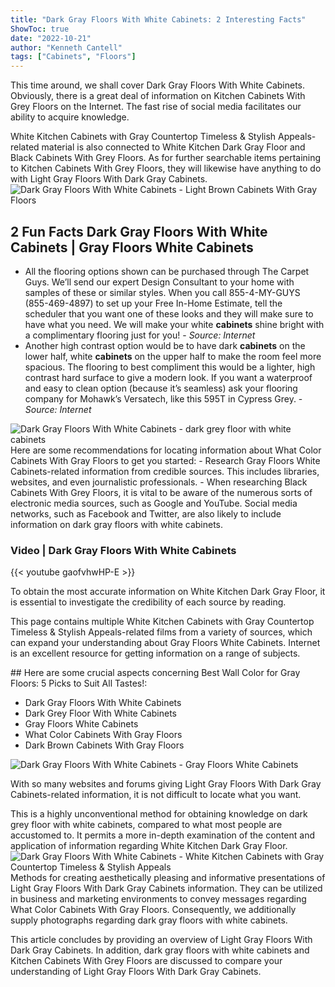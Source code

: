 ```yaml
---
title: "Dark Gray Floors With White Cabinets: 2 Interesting Facts"
ShowToc: true 
date: "2022-10-21"
author: "Kenneth Cantell" 
tags: ["Cabinets", "Floors"]
---
```


	
This time around, we shall cover Dark Gray Floors With White Cabinets. Obviously, there is a great deal of information on Kitchen Cabinets With Grey Floors on the Internet. The fast rise of social media facilitates our ability to acquire knowledge.

White Kitchen Cabinets with Gray Countertop Timeless & Stylish Appeals-related material is also connected to White Kitchen Dark Gray Floor and Black Cabinets With Grey Floors. As for further searchable items pertaining to Kitchen Cabinets With Grey Floors, they will likewise have anything to do with Light Gray Floors With Dark Gray Cabinets.
<img loading="lazy" src="https://i.pinimg.com/736x/9e/6b/c2/9e6bc27cf78de639743829049184ee0e.jpg" onerror="this.onerror=null;this.src='https://blogger.googleusercontent.com/img/a/AVvXsEhe7F7TRXHtjiKvHb5vS7DmnxvpHiDyoYyYvm1nHB3Qp2_w3BnM6A2eq4v7FYxCC9bfZt3a9vIMtAYEKUiaDQbHMg-ViyGmRIj39MLp0bGFfgfYw1Dc9q_H-T0wiTm3l0Uq42dETrN9eC8aGJ9_IORZsxST1AcLR7np1koOfcc7tnHa4S8Mwz_xD9d0=s16000';" alt="Dark Gray Floors With White Cabinets - Light Brown Cabinets With Gray Floors" >

## 2 Fun Facts Dark Gray Floors With White Cabinets | Gray Floors White Cabinets
-   All the flooring options shown can be purchased through The Carpet Guys. We’ll send our expert Design Consultant to your home with samples of these or similar styles. When you call 855-4-MY-GUYS (855-469-4897) to set up your Free In-Home Estimate, tell the scheduler that you want one of these looks and they will make sure to have what you need. We will make your white **cabinets** shine bright with a complimentary flooring just for you! - <cite>Source: Internet</cite>
-   Another high contrast option would be to have dark **cabinets** on the lower half, white **cabinets** on the upper half to make the room feel more spacious. The flooring to best compliment this would be a lighter, high contrast hard surface to give a modern look. If you want a waterproof and easy to clean option (because it’s seamless) ask your flooring company for Mohawk’s Versatech, like this 595T in Cypress Grey. - <cite>Source: Internet</cite>


<img loading="lazy" src="https://i.pinimg.com/736x/0a/8e/44/0a8e44045d5a98200a459aa835730cd3.jpg" onerror="this.onerror=null;this.src='https://blogger.googleusercontent.com/img/a/AVvXsEhe7F7TRXHtjiKvHb5vS7DmnxvpHiDyoYyYvm1nHB3Qp2_w3BnM6A2eq4v7FYxCC9bfZt3a9vIMtAYEKUiaDQbHMg-ViyGmRIj39MLp0bGFfgfYw1Dc9q_H-T0wiTm3l0Uq42dETrN9eC8aGJ9_IORZsxST1AcLR7np1koOfcc7tnHa4S8Mwz_xD9d0=s16000';" alt="Dark Gray Floors With White Cabinets - dark grey floor with white cabinets" >
Here are some recommendations for locating information about What Color Cabinets With Gray Floors to get you started:
- Research Gray Floors White Cabinets-related information from credible sources. This includes libraries, websites, and even journalistic professionals.
- When researching Black Cabinets With Grey Floors, it is vital to be aware of the numerous sorts of electronic media sources, such as Google and YouTube. Social media networks, such as Facebook and Twitter, are also likely to include information on dark gray floors with white cabinets.

### Video | Dark Gray Floors With White Cabinets
{{< youtube gaofvhwHP-E >}} 

To obtain the most accurate information on White Kitchen Dark Gray Floor, it is essential to investigate the credibility of each source by reading.

This page contains multiple White Kitchen Cabinets with Gray Countertop Timeless & Stylish Appeals-related films from a variety of sources, which can expand your understanding about Gray Floors White Cabinets. Internet is an excellent resource for getting information on a range of subjects.
<script async="async" data-cfasync="false" src="//normallydemandedalter.com/fe63df3c5408708b15d8dc3d9b206b31/invoke.js"></script>
<div id="container-fe63df3c5408708b15d8dc3d9b206b31"></div>
## Here are some crucial aspects concerning Best Wall Color for Gray Floors: 5 Picks to Suit All Tastes!:

- Dark Gray Floors With White Cabinets
- Dark Grey Floor With White Cabinets
- Gray Floors White Cabinets
- What Color Cabinets With Gray Floors
- Dark Brown Cabinets With Gray Floors

 <img loading="lazy" src="https://i.pinimg.com/736x/b9/ad/e6/b9ade6b7dcadab7adeebcdabe5fb224f.jpg" onerror="this.onerror=null;this.src='https://blogger.googleusercontent.com/img/a/AVvXsEhe7F7TRXHtjiKvHb5vS7DmnxvpHiDyoYyYvm1nHB3Qp2_w3BnM6A2eq4v7FYxCC9bfZt3a9vIMtAYEKUiaDQbHMg-ViyGmRIj39MLp0bGFfgfYw1Dc9q_H-T0wiTm3l0Uq42dETrN9eC8aGJ9_IORZsxST1AcLR7np1koOfcc7tnHa4S8Mwz_xD9d0=s16000';" alt="Dark Gray Floors With White Cabinets - Gray Floors White Cabinets" >

With so many websites and forums giving Light Gray Floors With Dark Gray Cabinets-related information, it is not difficult to locate what you want.

This is a highly unconventional method for obtaining knowledge on dark grey floor with white cabinets, compared to what most people are accustomed to. It permits a more in-depth examination of the content and application of information regarding White Kitchen Dark Gray Floor.
<img loading="lazy" src="https://i.pinimg.com/736x/9b/de/55/9bde55ab63cf585b9480ccb639e5e8e6.jpg" onerror="this.onerror=null;this.src='https://blogger.googleusercontent.com/img/a/AVvXsEhe7F7TRXHtjiKvHb5vS7DmnxvpHiDyoYyYvm1nHB3Qp2_w3BnM6A2eq4v7FYxCC9bfZt3a9vIMtAYEKUiaDQbHMg-ViyGmRIj39MLp0bGFfgfYw1Dc9q_H-T0wiTm3l0Uq42dETrN9eC8aGJ9_IORZsxST1AcLR7np1koOfcc7tnHa4S8Mwz_xD9d0=s16000';" alt="Dark Gray Floors With White Cabinets - White Kitchen Cabinets with Gray Countertop Timeless & Stylish Appeals" >
Methods for creating aesthetically pleasing and informative presentations of Light Gray Floors With Dark Gray Cabinets information. They can be utilized in business and marketing environments to convey messages regarding What Color Cabinets With Gray Floors. Consequently, we additionally supply photographs regarding dark gray floors with white cabinets.

This article concludes by providing an overview of Light Gray Floors With Dark Gray Cabinets. In addition, dark gray floors with white cabinets and Kitchen Cabinets With Grey Floors are discussed to compare your understanding of Light Gray Floors With Dark Gray Cabinets.
	
	

